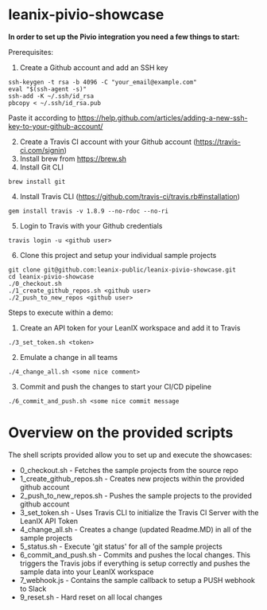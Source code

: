 # leanix-pivio-showcase

**In order to set up the Pivio integration you need a few things to start:**

Prerequisites:

1. Create a Github account and add an SSH key 
```
ssh-keygen -t rsa -b 4096 -C "your_email@example.com"
eval "$(ssh-agent -s)"
ssh-add -K ~/.ssh/id_rsa
pbcopy < ~/.ssh/id_rsa.pub
```
Paste it according to https://help.github.com/articles/adding-a-new-ssh-key-to-your-github-account/


2. Create a Travis CI account with your Github account (https://travis-ci.com/signin)
3. Install brew from https://brew.sh
4. Install Git CLI 
```
brew install git
```
4. Install Travis CLI (https://github.com/travis-ci/travis.rb#installation)
```
gem install travis -v 1.8.9 --no-rdoc --no-ri
```

5. Login to Travis with your Github credentials
```
travis login -u <github user>
```

6. Clone this project and setup your individual sample projects
```
git clone git@github.com:leanix-public/leanix-pivio-showcase.git
cd leanix-pivio-showcase
./0_checkout.sh
./1_create_github_repos.sh <github user>
./2_push_to_new_repos <github user>
```

Steps to execute within a demo:
1. Create an API token for your LeanIX workspace and add it to Travis
```
./3_set_token.sh <token>
```
2. Emulate a change in all teams
```
./4_change_all.sh <some nice comment>
```
3. Commit and push the changes to start your CI/CD pipeline
```
./6_commit_and_push.sh <some nice commit message
```


# Overview on the provided scripts
The shell scripts provided allow you to set up and execute the showcases:
- 0_checkout.sh - Fetches the sample projects from the source repo
- 1_create_github_repos.sh - Creates new projects within the provided github account
- 2_push_to_new_repos.sh - Pushes the sample projects to the provided github account
- 3_set_token.sh - Uses Travis CLI to initialize the Travis CI Server with the LeanIX API Token
- 4_change_all.sh - Creates a change (updated Readme.MD) in all of the sample projects
- 5_status.sh - Execute 'git status' for all of the sample projects
- 6_commit_and_push.sh - Commits and pushes the local changes. This triggers the Travis jobs if everything is setup correctly and pushes the sample data into your LeanIX workspace
- 7_webhook.js - Contains the sample callback to setup a PUSH webhook to Slack
- 9_reset.sh - Hard reset on all local changes


      
  
